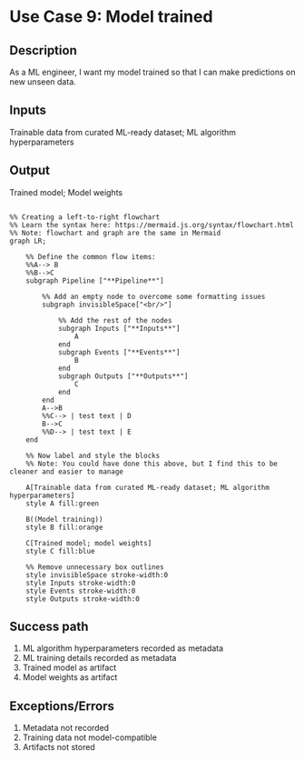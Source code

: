 # Use Case 9: Model trained

## Description

As a ML engineer, I want my model trained so that I can make predictions on new unseen data.

## Inputs

Trainable data from curated ML-ready dataset; ML algorithm hyperparameters

## Output

Trained model; Model weights


```mermaid

%% Creating a left-to-right flowchart
%% Learn the syntax here: https://mermaid.js.org/syntax/flowchart.html
%% Note: flowchart and graph are the same in Mermaid
graph LR;

    %% Define the common flow items:
    %%A--> B
    %%B-->C
    subgraph Pipeline ["**Pipeline**"]
        
        %% Add an empty node to overcome some formatting issues
        subgraph invisibleSpace["<br/>"]

            %% Add the rest of the nodes
            subgraph Inputs ["**Inputs**"]
                A
            end
            subgraph Events ["**Events**"]
                B
            end
            subgraph Outputs ["**Outputs**"]
                C
            end
        end
        A-->B
        %%C--> | test text | D
        B-->C
        %%D--> | test text | E
    end

    %% Now label and style the blocks
    %% Note: You could have done this above, but I find this to be cleaner and easier to manage

    A[Trainable data from curated ML-ready dataset; ML algorithm hyperparameters]
    style A fill:green

    B((Model training))
    style B fill:orange

    C[Trained model; model weights]
    style C fill:blue

    %% Remove unnecessary box outlines
    style invisibleSpace stroke-width:0
    style Inputs stroke-width:0
    style Events stroke-width:0
    style Outputs stroke-width:0

```


## Success path

1. ML algorithm hyperparameters recorded as metadata
2. ML training details recorded as metadata
3. Trained model as artifact
4. Model weights as artifact

## Exceptions/Errors

1. Metadata not recorded
2. Training data not model-compatible
3. Artifacts not stored